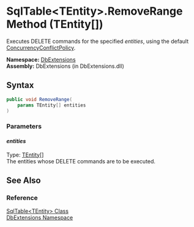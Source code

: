 SqlTable&lt;TEntity>.RemoveRange Method (TEntity[])
===================================================
Executes DELETE commands for the specified *entities*, using the default [ConcurrencyConflictPolicy][1].

**Namespace:** [DbExtensions][2]  
**Assembly:** DbExtensions (in DbExtensions.dll)

Syntax
------

```csharp
public void RemoveRange(
	params TEntity[] entities
)
```

### Parameters

#### *entities*
Type: [TEntity][3][]  
The entities whose DELETE commands are to be executed.


See Also
--------

### Reference
[SqlTable&lt;TEntity> Class][3]  
[DbExtensions Namespace][2]  

[1]: ../ConcurrencyConflictPolicy/README.md
[2]: ../README.md
[3]: README.md